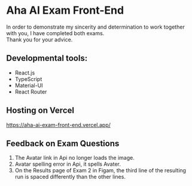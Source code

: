 # Aha AI Exam Front-End
In order to demonstrate my sincerity and determination to work together with you, I have completed both exams.   
Thank you for your advice.

## Developmental tools:
- React.js
- TypeScript
- Material-UI
- React Router

## Hosting on Vercel
https://aha-ai-exam-front-end.vercel.app/

## Feedback on Exam Questions
1. The Avatar link in Api no longer loads the image.
2. Avatar spelling error in Api, it spells Avater.
3. On the Results page of Exam 2 in Figam, the third line of the resulting run is spaced differently than the other lines.
